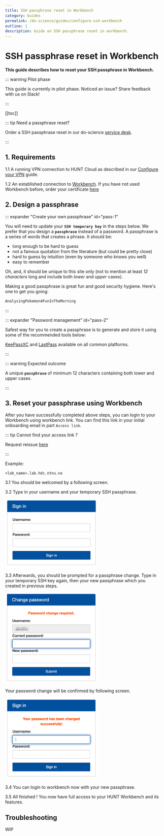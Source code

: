 ```yaml
---
title: SSH passphrase reset in Workbench
category: Guides
permalink: /do-science/guides/configure-ssh-workbench
outline: 1
description: Guide on SSH passphrase reset in workbench.
---
```

# SSH passphrase reset in Workbench

**This guide describes how to reset your SSH passphrase in Workbench.**

::: warning Pilot phase

This guide is currently in pilot phase. Noticed an issue? Share feedback with us on Slack!

::: 

[[toc]]

::: tip Need a passphrase reset? 

Order a SSH passphrase reset in our do-science [service desk](/do-science/service-desk/#ssh-passphrase-reset).

:::

## 1. Requirements

1.1 A running VPN connection to HUNT Cloud as described in our [Configure your VPN](/do-science/lab-access/configure-vpn/) guide.

1.2 An established connection to [Workbench](/do-science/hunt-workbench/principles). If you have not used Workbench before, order your certificate [here](/do-science/service-desk/#hunt-workbench-access)


## 2. Design a passphrase

::: expander "Create your own passphrase" id="pass-1"

You will need to update your **`SSH temporary key`** in the steps below. We prefer that you design a **`passphrase`** instead of a password. A passphrase is a series of words that creates a phrase. It should be:

- long enough to be hard to guess
- not a famous quotation from the literature (but could be pretty close)
- hard to guess by intuition (even by someone who knows you well)
- easy to remember

Oh, and, it should be unique to this site only (not to mention at least
_12 characters_ long and include both _lower_ and _upper_ cases).

Making a good passphrase is great fun and good security hygiene. Here's one to get you going:

```bash
AnalysingPokemon4FunInTheMorning
```
:::

::: expander "Password management" id="pass-2"

Safest way for you to create a passphrase is to generate and store it using some of the recommended tools below:

[KeePassXC](https://keepassxc.org/) and [LastPass](https://www.lastpass.com/) available on all common platforms.

<!-- [GoogleChrome](https://support.google.com/chrome/answer/7570435?hl=en&co=GENIE.Platform%3DDesktop) password generator. -->

:::

::: warning Expected outcome

A unique **`passphrase`** of minimum 12 characters containing both lower and upper cases.

:::

## 3. Reset your passphrase using Workbench

After you have successfully completed above steps, you can login to your Workbench using workbench link. You can find this link in your initial onboarding email in part `Access link`.

::: tip Cannot find your access link ?

Request reissue [here](/do-science/service-desk/#request-lab-access-reissue)

::: 

Example:
```
<lab_name>.lab.hdc.ntnu.no
```

3.1 You should be welcomed by a following screen.

3.2 Type in your username and your temporary SSH passphrase. 

<img src="./images/workbench_passreset_1.png" width="300px">

3.3 Afterwards, you should be prompted for a passphrase change. Type in your temporary SSH key again, then your new passphrase which you created in previous steps.

<img src="./images/workbench_passreset_3.png" width="300px">

Your password change will be confirmed by following screen.

<img src="./images/workbench_passreset_5.png" width="300px">

3.4 You can login to workbench now with your new passphrase.

3.5 All finished ! You now have full access to your HUNT Workbench and its features. 


## Troubleshooting

WIP


